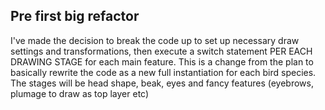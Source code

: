 
## Pre first big refactor

I've made the decision to break the code up to set up necessary draw settings and transformations, then execute a switch statement PER EACH DRAWING STAGE for each main feature. This is a change from the plan to basically rewrite the code as a new full instantiation for each bird species. The stages will be head shape, beak, eyes and fancy features (eyebrows, plumage to draw as top layer etc)
